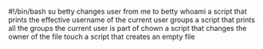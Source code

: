 #!/bin/bash
su betty changes user from me to betty
whoami  a script that prints the effective username of the current user
groups  a script that prints all the groups the current user is part of
chown a script that changes the owner of the file
touch a script that creates an empty file
